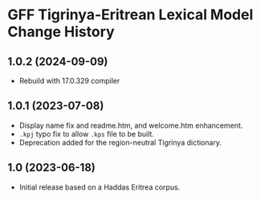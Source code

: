 GFF Tigrinya-Eritrean Lexical Model Change History
==================================================

1.0.2 (2024-09-09)
----------------
* Rebuild with 17.0.329 compiler

1.0.1 (2023-07-08)
------------------
* Display name fix and readme.htm, and welcome.htm enhancement.
* `.kpj` typo fix to allow `.kps` file to be built.
* Deprecation added for the region-neutral Tigrinya dictionary.

1.0 (2023-06-18)
----------------
* Initial release based on a Haddas Eritrea corpus.
